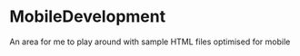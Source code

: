 MobileDevelopment
=================

An area for me to play around with sample HTML files optimised for mobile
